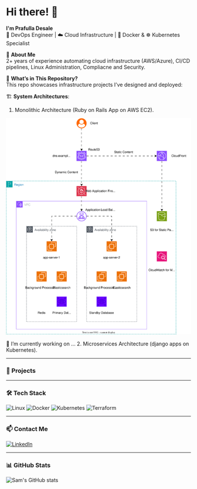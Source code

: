 # Hi there! 👋  
**I'm Prafulla Desale**  
🔧 DevOps Engineer | ☁️ Cloud Infrastructure | 🐳 Docker & ☸️ Kubernetes Specialist  

🚀 **About Me**  
2+ years of experience automating cloud infrastructure (AWS/Azure), CI/CD pipelines, Linux Administration, Compliacne and Security. 

📂 **What’s in This Repository?**  
This repo showcases infrastructure projects I’ve designed and deployed:

🏗️ **System Architectures**:  
  1. Monolithic Architecture (Ruby on Rails App on AWS EC2).  

![AWS Architecture](./assets/AWS_arch.drawio.svg)

🔭 I’m currently working on ...
  2. Microservices Architecture (django apps on Kubernetes). 

---

### 🚀 Projects

---

### 🛠️ Tech Stack
![Linux](https://img.shields.io/badge/Linux-FCC624?logo=linux&logoColor=black)
![Docker](https://img.shields.io/badge/Docker-2496ED?logo=docker&logoColor=white)
![Kubernetes](https://img.shields.io/badge/Kubernetes-326CE5?logo=kubernetes&logoColor=white)
![Terraform](https://img.shields.io/badge/Terraform-7B42BC?logo=terraform&logoColor=white)

---

### 📫 Contact Me
[![LinkedIn](https://img.shields.io/badge/LinkedIn-blue?logo=linkedin)](https://linkedin.com/in/prafull-desale)  

---

### 📊 GitHub Stats
![Sam's GitHub stats](https://github-readme-stats.vercel.app/api?username=yourusername&show_icons=true&theme=tokyonight)


<!--
**prafulldesale/prafulldesale** is a ✨ _special_ ✨ repository because its `README.md` (this file) appears on your GitHub profile.



Here are some ideas to get you started:

- 🔭 I’m currently working on ...
- 🌱 I’m currently learning ...
- 👯 I’m looking to collaborate on ...
- 🤔 I’m looking for help with ...
- 💬 Ask me about ...
- 📫 How to reach me: ...
- 😄 Pronouns: ...
- ⚡ Fun fact: ...
-->
